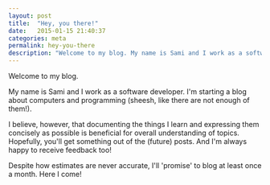 ```yaml
---
layout: post
title:  "Hey, you there!"
date:   2015-01-15 21:40:37
categories: meta
permalink: hey-you-there
description: "Welcome to my blog. My name is Sami and I work as a software developer. I'm starting a blog about computers and programming (sheesh, like there are not enough of them!). I believe, however, that documenting the things I learn and expressing them concisely as possible is beneficial for overall understanding of topics. Hopefully, you'll get something out of the (future) posts. And I'm always happy to receive feedback too!"
---
```

Welcome to my blog.

My name is Sami and I work as a software developer. I'm starting a blog about computers and programming (sheesh, like there are not enough of them!).

I believe, however, that documenting the things I learn and expressing them concisely as possible is beneficial for overall understanding of topics. Hopefully, you'll get something out of the (future) posts. And I'm always happy to receive feedback too! 

Despite how estimates are never accurate, I'll 'promise' to blog at least once a month. Here I come!
